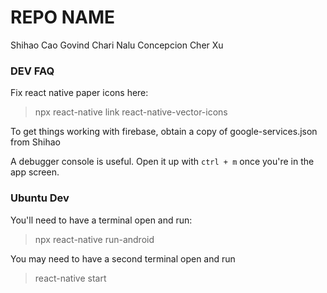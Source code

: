 # REPO NAME
Shihao Cao
Govind Chari
Nalu Concepcion
Cher Xu

### DEV FAQ

Fix react native paper icons here:
> npx react-native link react-native-vector-icons

To get things working with firebase, obtain a copy of google-services.json from Shihao

A debugger console is useful. Open it up with `ctrl + m` once you're in the app screen.

### Ubuntu Dev

You'll need to have a terminal open and run:
> npx react-native run-android

You may need to have a second terminal open and run
> react-native start